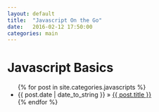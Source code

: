 ```yaml
---
layout: default
title:  "Javascript On the Go"
date:   2016-02-12 17:50:00
categories: main
---
```


<div id="home">
  <h1>Javascript Basics</h1>
  <ul class="posts">
    {% for post in site.categories.javascripts %}
      <li><span>{{ post.date | date_to_string }}</span> &raquo; <a href="{ post.url }}">{{ post.title }}</a></li>
    {% endfor %}


  </ul>
</div>

